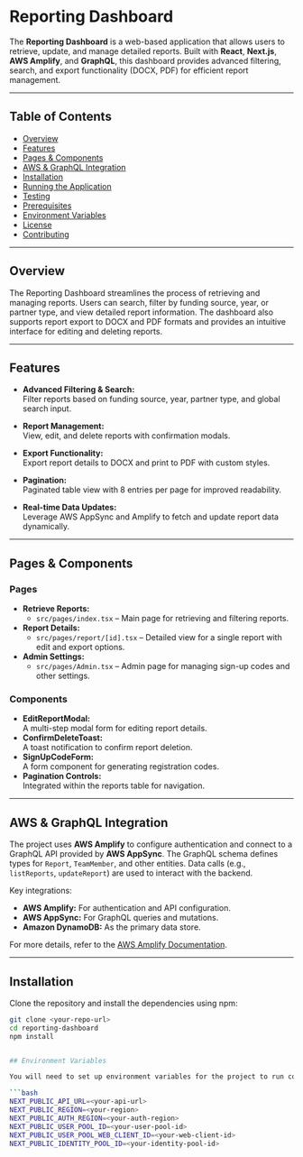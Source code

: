 # Reporting Dashboard

The **Reporting Dashboard** is a web-based application that allows users to retrieve, update, and manage detailed reports. Built with **React**, **Next.js**, **AWS Amplify**, and **GraphQL**, this dashboard provides advanced filtering, search, and export functionality (DOCX, PDF) for efficient report management.

---

## Table of Contents

- [Overview](#overview)
- [Features](#features)
- [Pages & Components](#pages--components)
- [AWS & GraphQL Integration](#aws--graphql-integration)
- [Installation](#installation)
- [Running the Application](#running-the-application)
- [Testing](#testing)
- [Prerequisites](#prerequisites)
- [Environment Variables](#environment-variables)
- [License](#license)
- [Contributing](#contributing)

---

## Overview

The Reporting Dashboard streamlines the process of retrieving and managing reports. Users can search, filter by funding source, year, or partner type, and view detailed report information. The dashboard also supports report export to DOCX and PDF formats and provides an intuitive interface for editing and deleting reports.

---

## Features

- **Advanced Filtering & Search:**  
  Filter reports based on funding source, year, partner type, and global search input.

- **Report Management:**  
  View, edit, and delete reports with confirmation modals.

- **Export Functionality:**  
  Export report details to DOCX and print to PDF with custom styles.

- **Pagination:**  
  Paginated table view with 8 entries per page for improved readability.

- **Real-time Data Updates:**  
  Leverage AWS AppSync and Amplify to fetch and update report data dynamically.

---

## Pages & Components

### Pages

- **Retrieve Reports:**  
  - `src/pages/index.tsx` – Main page for retrieving and filtering reports.
- **Report Details:**  
  - `src/pages/report/[id].tsx` – Detailed view for a single report with edit and export options.
- **Admin Settings:**  
  - `src/pages/Admin.tsx` – Admin page for managing sign-up codes and other settings.

### Components

- **EditReportModal:**  
  A multi-step modal form for editing report details.
- **ConfirmDeleteToast:**  
  A toast notification to confirm report deletion.
- **SignUpCodeForm:**  
  A form component for generating registration codes.
- **Pagination Controls:**  
  Integrated within the reports table for navigation.

---

## AWS & GraphQL Integration

The project uses **AWS Amplify** to configure authentication and connect to a GraphQL API provided by **AWS AppSync**. The GraphQL schema defines types for `Report`, `TeamMember`, and other entities. Data calls (e.g., `listReports`, `updateReport`) are used to interact with the backend.

Key integrations:

- **AWS Amplify:** For authentication and API configuration.
- **AWS AppSync:** For GraphQL queries and mutations.
- **Amazon DynamoDB:** As the primary data store.

For more details, refer to the [AWS Amplify Documentation](https://docs.amplify.aws/).

---

## Installation

Clone the repository and install the dependencies using npm:

```bash
git clone <your-repo-url>
cd reporting-dashboard
npm install


## Environment Variables

You will need to set up environment variables for the project to run correctly. Create a `.env.local` file in the root directory and add the following variables:

```bash
NEXT_PUBLIC_API_URL=<your-api-url>
NEXT_PUBLIC_REGION=<your-region>
NEXT_PUBLIC_AUTH_REGION=<your-auth-region>
NEXT_PUBLIC_USER_POOL_ID=<your-user-pool-id>
NEXT_PUBLIC_USER_POOL_WEB_CLIENT_ID=<your-web-client-id>
NEXT_PUBLIC_IDENTITY_POOL_ID=<your-identity-pool-id>
```